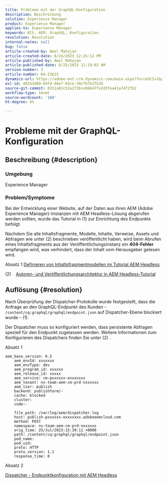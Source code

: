 ```yaml
---
title: Probleme mit der GraphQL-Konfiguration
description: Beschreibung
solution: Experience Manager
product: Experience Manager
applies-to: Experience Manager
keywords: KCS, AEM, GraphQL, Konfiguration
resolution: Resolution
internal-notes: null
bug: false
article-created-by: Amol Mahajan
article-created-date: 8/24/2023 12:25:12 PM
article-published-by: Amol Mahajan
article-published-date: 8/25/2023 11:19:02 AM
version-number: 3
article-number: KA-22615
dynamics-url: https://adobe-ent.crm.dynamics.com/main.aspx?forceUCI=1&pagetype=entityrecord&etn=knowledgearticle&id=e81bc644-7942-ee11-bdf4-6045bd006ce9
exl-id: d01b3d00-69fd-46ef-93ce-39cfb7b3fb39
source-git-commit: 0311a02c52a273bce96b47fe2d3fea41a74f2fb2
workflow-type: tm+mt
source-wordcount: '168'
ht-degree: 6%

---
```


# Probleme mit der GraphQL-Konfiguration

## Beschreibung {#description}


### <b>Umgebung</b>

Experience Manager

### <b>Problem/Symptome</b>

Bei der Entwicklung einer Website, auf der Daten aus ihren AEM (Adobe Experience Manager)-Instanzen mit AEM Headless-Lösung abgerufen werden sollten, wurde das Tutorial in (1) zur Einrichtung des Endpunkts befolgt.

Nachdem Sie alle Inhaltsfragmente, Modelle, Inhalte, Verweise, Assets und Abfragen wie unter (2) beschrieben veröffentlicht haben, wird beim Abrufen eines Inhaltsfragments aus der Veröffentlichungsinstanz ein <b>404-Fehler</b> empfangen wird, was verhindert, dass der Inhalt vom Herausgeber gelesen wird.



Absatz 1 [Definieren von Inhaltsfragmentmodellen im Tutorial AEM Headless](https://experienceleague.adobe.com/docs/experience-manager-learn/getting-started-with-aem-headless/graphql/multi-step/content-fragment-models.html?lang=de-DE)

(2) &#x200B; &#x200B; &#x200B; &#x200B;[Autoren- und Veröffentlichungsarchitektur in AEM Headless-Tutorial](https://experienceleague.adobe.com/docs/experience-manager-learn/getting-started-with-aem-headless/graphql/video-series/author-publish-architecture.html)


## Auflösung {#resolution}


Nach Überprüfung der Dispatcher-Protokolle wurde festgestellt, dass die Anfrage an den GraphQL-Endpunkt des Kunden - `/content/cq:graphql/graphql/endpoint.json` auf Dispatcher-Ebene blockiert wurde - (1).

Der Dispatcher muss so konfiguriert werden, dass persistente Abfragen speziell für den Endpunkt zugelassen werden.
Weitere Informationen zum Konfigurieren des Dispatchers finden Sie unter (2) .

Absatz 1


```
aem_base_version: 6.5
    aem_envId: xxxxxxx
    aem_envType: dev
    aem_program_id: xxxxxx
    aem_release_id: xxxxx
    aem_service: cm-pxxxxxx-exxxxxxx
    aem_tenant: ns-team-aem-cm-prd-nxxxxxx
    aem_tier: publish
    backend: publishfarm/-
    cache: blocked
    cluster: 
    code:-

    file_path: /var/log/aem/dispatcher.log
    host: publish-pxxxxxx-exxxxxxx.adobeaemcloud.com
    method: POST
    namespace: ns-team-aem-cm-prd-nxxxxxx
    orig_time: 25/Jul/2023:15:39:11 +0000
    path: /content/cq:graphql/graphql/endpoint.json
    pod_name: 
    pod_uid: 
    proto: HTTP
    proto_version: 1.1
    response_time: 0
```


Absatz 2

[Dispatcher - Endpunktkonfiguration mit AEM Headless](https://experienceleague.adobe.com/docs/experience-manager-cloud-service/content/headless/deployment/dispatcher.html?lang=en)
